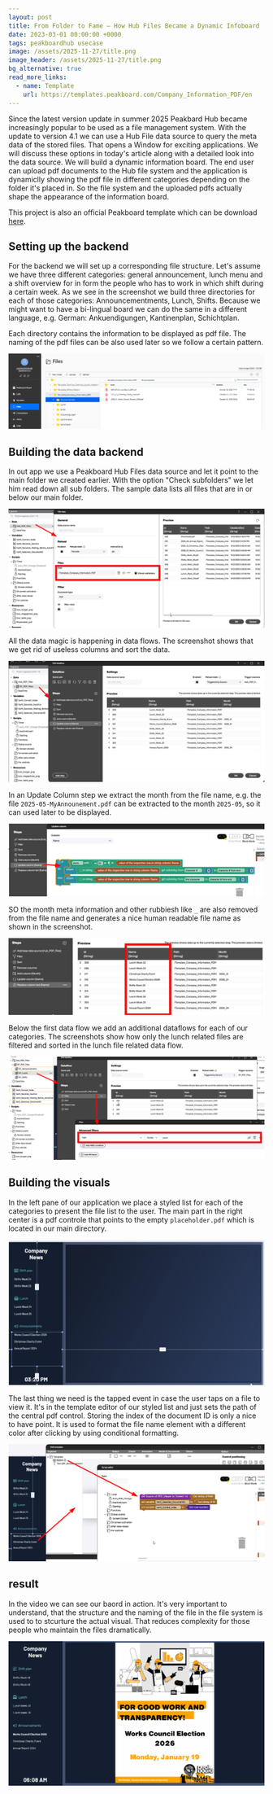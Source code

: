 ```yaml
---
layout: post
title: From Folder to Fame – How Hub Files Became a Dynamic Infoboard
date: 2023-03-01 00:00:00 +0000
tags: peakboardhub usecase
image: /assets/2025-11-27/title.png
image_header: /assets/2025-11-27/title.png
bg_alternative: true
read_more_links:
  - name: Template
    url: https://templates.peakboard.com/Company_Information_PDF/en
---
```

Since the latest version update in summer 2025 Peakbard Hub became increasingly popular to be used as a file management system. With the update to version 4.1 we can use a Hub File data source to query the meta data of the stored files. That opens a Window for exciting applications. We will discuss these options in today's article along with a detailed look into the data source. We will build a dynamic information board. The end user can upload pdf documents to the Hub file system and the application is dynamiclly showing the pdf file in different categories depending on the folder it's placed in. So the file system and the uploaded pdfs actually shape the appearance of the information board.

This project is also an official Peakboard template which can be download [here](https://templates.peakboard.com/Company_Information_PDF/en).

## Setting up the backend

For the backend we will set up a corresponding file structure. Let's assume we have three different categories: general announcement, lunch menu and a shift overview for in form the people who has to work in which shift during a certain week. As we see in the screenshot we build three directories for each of those categories: Announcementments, Lunch, Shifts. Because we might want to have a bi-lingual board we can do the same in a different language, e.g. German: Ankuendigungen, Kantinenplan, Schichtplan.

Each directory contains the information to be displayed as pdf file. The naming of the pdf files can be also used later so we follow a certain pattern.

![image](/assets/2025-11-27/010.png)

## Building the data backend

In out app we use a Peakboard Hub Files data source and let it point to the main folder we created earlier. With the option "Check subfolders" we let him read down all sub folders. The sample data lists all files that are in or below our main folder.

![image](/assets/2025-11-27/020.png)

All the data magic is happening in data flows. The screenshot shows that we get rid of useless columns and sort the data.

![image](/assets/2025-11-27/030.png)

In an Update Column step we extract the month from the file name, e.g. the file `2025-05-MyAnnounement.pdf` can be extracted to the month `2025-05`, so it can used later to be displayed.

![image](/assets/2025-11-27/040.png)

SO the month meta information and other rubbiesh like `_` are also removed from the file name and generates a nice human readable file name as shown in the screenshot.

![image](/assets/2025-11-27/050.png)

Below the first data flow we add an additional dataflows for each of our categories. The screenshots show how only the lunch related files are filtered and sorted in the lunch file related data flow.

![image](/assets/2025-11-27/060.png)

## Building the visuals

In the left pane of our application we place a styled list for each of the categories to present the file list to the user. The main part in the right center is a pdf controle that points to the empty `placeholder.pdf` which is located in our main directory.

![image](/assets/2025-11-27/070.png)

The last thing we need is the tapped event in case the user taps on a file to view it. It's in the template editor of our styled list and just sets the path of the central pdf control. Storing the index of the document ID is only a nice to have point. It is used to format the file name element with a different color after clicking by using conditional formatting.

![image](/assets/2025-11-27/080.png)

## result

In the video we can see our baord in action. It's very important to understand, that the structure and the naming of the file in the file system is used to to stcurture the actual visual. That reduces complexity for those people who maintain the files dramatically.

![image](/assets/2025-11-27/result.gif)
